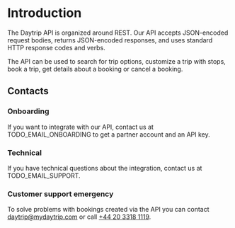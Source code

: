 # Introduction

The Daytrip API is organized around REST. Our API accepts JSON-encoded request bodies, returns JSON-encoded responses, and uses standard HTTP response codes and verbs.

The API can be used to search for trip options, customize a trip with stops, book a trip, get details about a booking or cancel a booking.

## Contacts

### Onboarding

If you want to integrate with our API, contact us at TODO_EMAIL_ONBOARDING to get a partner account and an API key. 

### Technical

If you have technical questions about the integration, contact us at TODO_EMAIL_SUPPORT.

### Customer support emergency

To solve problems with bookings created via the API you can contact <daytrip@mydaytrip.com> or call [+44 20 3318 1119](tel:+442033181119).
